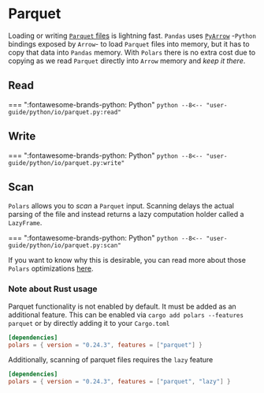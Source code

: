 # Parquet

Loading or writing [`Parquet` files](https://parquet.apache.org/) is lightning fast.
`Pandas` uses [`PyArrow`](https://arrow.apache.org/docs/python/) -`Python` bindings
exposed by `Arrow`- to load `Parquet` files into memory, but it has to copy that data into
`Pandas` memory. With `Polars` there is no extra cost due to
copying as we read `Parquet` directly into `Arrow` memory and _keep it there_.

## Read


=== ":fontawesome-brands-python: Python"
    ``` python
    --8<-- "user-guide/python/io/parquet.py:read"
    ```


## Write

=== ":fontawesome-brands-python: Python"
    ``` python
    --8<-- "user-guide/python/io/parquet.py:write"
    ```

## Scan

`Polars` allows you to _scan_ a `Parquet` input. Scanning delays the actual parsing of the
file and instead returns a lazy computation holder called a `LazyFrame`.

=== ":fontawesome-brands-python: Python"
    ``` python
    --8<-- "user-guide/python/io/parquet.py:scan"
    ```


If you want to know why this is desirable, you can read more about those `Polars` optimizations [here](../concepts/lazy-vs-eager.md).

### Note about Rust usage

Parquet functionality is not enabled by default. It must be added as an additional feature.
This can be enabled via `cargo add polars --features parquet` or by directly adding it to your `Cargo.toml`

```toml
[dependencies]
polars = { version = "0.24.3", features = ["parquet"] }
```

Additionally, scanning of parquet files requires the `lazy` feature

```toml
[dependencies]
polars = { version = "0.24.3", features = ["parquet", "lazy"] }
```